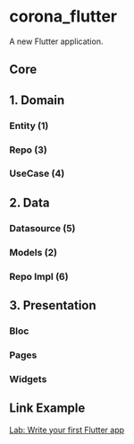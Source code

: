 # corona_flutter

A new Flutter application.

## Core

## 1. Domain

### Entity (1)
### Repo (3)
### UseCase (4)

## 2. Data

### Datasource (5)
### Models (2)
### Repo Impl (6)

## 3. Presentation

### Bloc
### Pages
### Widgets


## Link Example
[Lab: Write your first Flutter app](https://flutter.dev/docs/get-started/codelab)


